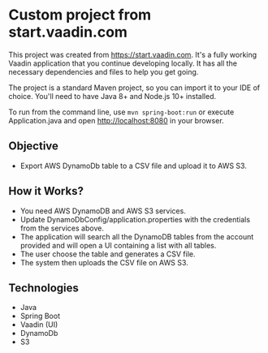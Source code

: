 # Custom project from start.vaadin.com

This project was created from https://start.vaadin.com. It's a fully working Vaadin application that you continue developing locally.
It has all the necessary dependencies and files to help you get going.

The project is a standard Maven project, so you can import it to your IDE of choice. You'll need to have Java 8+ and Node.js 10+ installed.

To run from the command line, use `mvn spring-boot:run` or execute Application.java and open [http://localhost:8080](http://localhost:8080) in your browser.

## Objective
- Export AWS DynamoDb table to a CSV file and upload it to AWS S3.

## How it Works?
- You need AWS DynamoDB and AWS S3 services.
- Update DynamoDbConfig/application.properties with the credentials from the services above.
- The application will search all the DynamoDB tables from the account provided and will open a UI containing a list with all tables.
- The user choose the table and generates a CSV file.
- The system then uploads the CSV file on AWS S3.

## Technologies
- Java
- Spring Boot
- Vaadin (UI)
- DynamoDb
- S3
